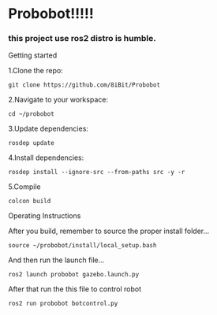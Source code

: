 # Probobot!!!!!
### this project use ros2 distro is humble.
Getting started

1.Clone the repo:

```git clone https://github.com/8iBit/Probobot```

2.Navigate to your workspace:

```cd ~/probobot```

3.Update dependencies:

```rosdep update```

4.Install dependencies:

```rosdep install --ignore-src --from-paths src -y -r```

5.Compile

```colcon build```

Operating Instructions

After you build, remember to source the proper install folder...

```source ~/probobot/install/local_setup.bash```

And then run the launch file...

```ros2 launch probobot gazebo.launch.py```

After that run the this file to control robot

```ros2 run probobot botcontrol.py```
